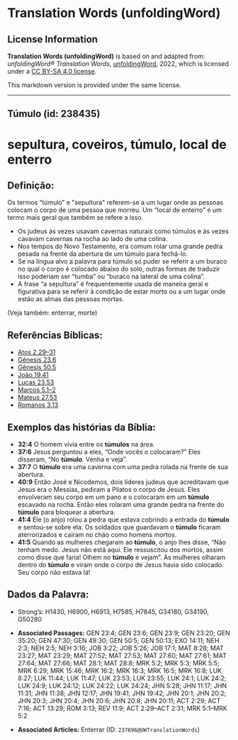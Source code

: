 # Translation Words (unfoldingWord)

## License Information

**Translation Words (unfoldingWord)** is based on and adapted from: _unfoldingWord® Translation Words_, [unfoldingWord](https://unfoldingword.org/utw), 2022, which is licensed under a [CC BY-SA 4.0 license](https://creativecommons.org/licenses/by-sa/4.0/legalcode.en).

This markdown version is provided under the same license.



--------------------------------

## Túmulo (id: 238435)

sepultura, coveiros, túmulo, local de enterro
=============================================

Definição:
----------

Os termos “túmulo” e "sepultura" referem\-se a um lugar onde as pessoas colocam o corpo de uma pessoa que morreu. Um “local de enterro” é um termo mais geral que também se refere a isso.

* Os judeus às vezes usavam cavernas naturais como túmulos e às vezes cavavam cavernas na rocha ao lado de uma colina.
* Nos tempos do Novo Testamento, era comum rolar uma grande pedra pesada na frente da abertura de um túmulo para fechá\-lo.
* Se na língua alvo a palavra para túmulo só puder se referir a um buraco no qual o corpo é colocado abaixo do solo, outras formas de traduzir isso poderiam ser “tumba” ou “buraco na lateral de uma colina”.
* A frase “a sepultura” é frequentemente usada de maneira geral e figurativa para se referir à condição de estar morto ou a um lugar onde estão as almas das pessoas mortas.

(Veja também: enterrar, morte)

Referências Bíblicas:
---------------------

* [Atos 2\.29–31](https://ref.ly/Acts2:29-Acts2:31)
* [Gênesis 23\.6](https://ref.ly/Gen23:6)
* [Gênesis 50\.5](https://ref.ly/Gen50:5)
* [João 19\.41](https://ref.ly/John19:41)
* [Lucas 23\.53](https://ref.ly/Luke23:53)
* [Marcos 5\.1–2](https://ref.ly/Mark5:1-Mark5:2)
* [Mateus 27\.53](https://ref.ly/Matt27:53)
* [Romanos 3\.13](https://ref.ly/Rom3:13)

Exemplos das histórias da Bíblia:
---------------------------------

* **32:4** O homem vivia entre os **túmulos** na área.
* **37:6** Jesus perguntou a eles, “Onde vocês o colocaram?” Eles disseram, “No **túmulo**. Venha e veja”.
* **37:7** O **túmulo** era uma caverna com uma pedra rolada na frente de sua abertura.
* **40:9** Então José e Nicodemos, dois líderes judeus que acreditavam que Jesus era o Messias, pediram a Pilatos o corpo de Jesus. Eles envolveram seu corpo em um pano e o colocaram em um **túmulo** escavado na rocha. Então eles rolaram uma grande pedra na frente do **túmulo** para bloquear a abertura.
* **41:4** Ele (o anjo) rolou a pedra que estava cobrindo a entrada do **túmulo** e sentou\-se sobre ela. Os soldados que guardavam o **túmulo** ficaram aterrorizados e caíram no chão como homens mortos.
* **41:5** Quando as mulheres chegaram ao **túmulo**, o anjo lhes disse, “Não tenham medo. Jesus não está aqui. Ele ressuscitou dos mortos, assim como disse que faria! Olhem no **túmulo** e vejam”. As mulheres olharam dentro do **túmulo** e viram onde o corpo de Jesus havia sido colocado. Seu corpo não estava lá!

Dados da Palavra:
-----------------

* Strong’s: H1430, H6900, H6913, H7585, H7845, G34180, G34190, G50280

* **Associated Passages:** GEN 23:4; GEN 23:6; GEN 23:9; GEN 23:20; GEN 35:20; GEN 47:30; GEN 49:30; GEN 50:5; GEN 50:13; EXO 14:11; NEH 2:3; NEH 2:5; NEH 3:16; JOB 3:22; JOB 5:26; JOB 17:1; MAT 8:28; MAT 23:27; MAT 23:29; MAT 27:52; MAT 27:53; MAT 27:60; MAT 27:61; MAT 27:64; MAT 27:66; MAT 28:1; MAT 28:8; MRK 5:2; MRK 5:3; MRK 5:5; MRK 6:29; MRK 15:46; MRK 16:2; MRK 16:3; MRK 16:5; MRK 16:8; LUK 8:27; LUK 11:44; LUK 11:47; LUK 23:53; LUK 23:55; LUK 24:1; LUK 24:2; LUK 24:9; LUK 24:12; LUK 24:22; LUK 24:24; JHN 5:28; JHN 11:17; JHN 11:31; JHN 11:38; JHN 12:17; JHN 19:41; JHN 19:42; JHN 20:1; JHN 20:2; JHN 20:3; JHN 20:4; JHN 20:6; JHN 20:8; JHN 20:11; ACT 2:29; ACT 7:16; ACT 13:29; ROM 3:13; REV 11:9; ACT 2:29–ACT 2:31; MRK 5:1–MRK 5:2
* **Associated Articles:** Enterrar (ID: `237696@UWTranslationWords`)

